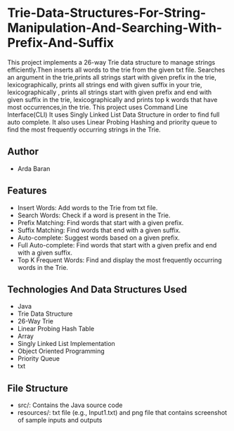 # Trie-Data-Structures-For-String-Manipulation-And-Searching-With-Prefix-And-Suffix
 This project implements a 26-way Trie data structure to manage strings efficiently.Then inserts all words to the trie from the given txt file. 
Searches an argument in the trie,prints all strings start with given prefix in the trie, lexicographically, prints all strings end with given
suffix in your trie, lexicographically , prints all strings start with given prefix and end with given suffix in the trie, lexicographically
and  prints top k words that have most occurrences,in the trie. 
This project uses Command Line Interface(CLI)
It uses Singly Linked List Data Structure in order to find full auto complete.
It also uses Linear Probing Hashing and priority queue to find the most frequently occurring strings in the Trie.

## Author

- Arda Baran

  
## Features
- Insert Words: Add words to the Trie from txt file.
- Search Words: Check if a word is present in the Trie.
- Prefix Matching: Find words that start with a given prefix.
- Suffix Matching: Find words that end with a given suffix.
- Auto-complete: Suggest words based on a given prefix.
- Full Auto-complete: Find words that start with a given prefix and end with a given suffix.
- Top K Frequent Words: Find and display the most frequently occurring words in the Trie.

## Technologies And Data Structures Used
- Java
- Trie Data Structure
- 26-Way Trie
- Linear Probing Hash Table
- Array
- Singly Linked List Implementation
- Object Oriented Programming
- Priority Queue  
- txt
## File Structure
- src/: Contains the Java source code
- resources/: txt file (e.g., Input1.txt) and png file that contains screenshot of sample inputs and outputs
